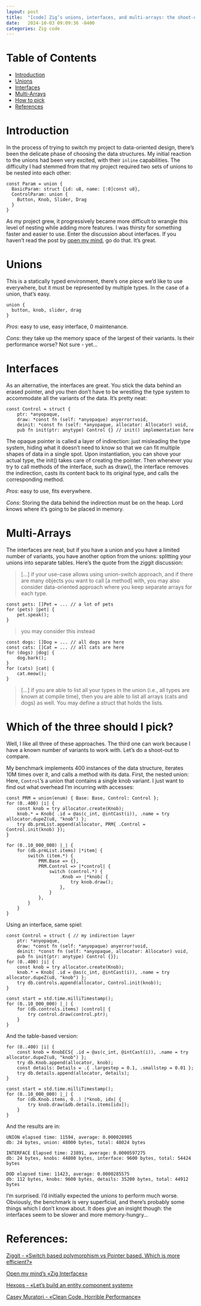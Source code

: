 ```yaml
---
layout: post
title:  "[code] Zig’s unions, interfaces, and multi-arrays: the shoot-out"
date:   2024-10-03 09:09:36 -0400
categories: Zig code
---
```

# Table of Contents
- [Introduction](#introduction)
- [Unions](#unions)
- [Interfaces](#interfaces)
- [Multi-Arrays](#multi-arrays)
- [How to pick](#which-of-the-three-should-i-pick)
- [References](#references)

# Introduction
In the process of trying to switch my project to data-oriented design, there’s been the delicate phase of choosing the data structures.
My initial reaction to the unions had been very excited, with their `inline` capabilities.
The difficulty I had stemmed from that my project required two sets of unions to be nested into each other:
```zig
const Param = union {
  BasicParam: struct {id: u8, name: [:0]const u8},
  ControlParam: union {
    Button, Knob, Slider, Drag
  }
}
```
As my project grew, it progressively became more difficult to wrangle this level of nesting while adding more features.
I was thirsty for something faster and easier to use.
Enter the discussion about interfaces. If you haven’t read the post by [open my mind](https://www.openmymind.net/Zig-Interfaces/), go do that. It’s great.

# Unions
This is a statically typed environment, there’s one piece we’d like to use everywhere, but it must be represented by multiple types. In the case of a union, that’s easy.
```zig
union {
  button, knob, slider, drag
}
```

*Pros*: easy to use, easy interface, 0 maintenance.

*Cons*: they take up the memory space of the largest of their variants. Is their performance worse? Not sure - yet…

# Interfaces
As an alternative, the interfaces are great. You stick the data behind an erased pointer, and you then don’t have to be wrestling the type system to accommodate all the variants of the data. It’s pretty neat:
```zig
const Control = struct {
    ptr: *anyopaque,
    draw: *const fn (self: *anyopaque) anyerror!void,
    deinit: *const fn (self: *anyopaque, allocator: Allocator) void,
    pub fn init(ptr: anytype) Control {} // init() implementation here
```
The opaque pointer is called a layer of indirection: just misleading the type system, hiding what it doesn’t need to know so that we can fit multiple shapes of data in a single spot.
Upon instantiation, you can shove your actual type, the init() takes care of creating the pointer. Then whenever you try to call methods of the interface, such as draw(), the interface removes the indirection, casts its content back to its original type, and calls the corresponding method.

*Pros*: easy to use, fits everywhere.

*Cons*: Storing the data behind the indirection must be on the heap. Lord knows where it’s going to be placed in memory.

# Multi-Arrays

The interfaces are neat, but if you have a union and you have a limited number of variants, you have another option from the unions: splitting your unions into separate tables.
Here’s the quote from the ziggit discussion:

> […] if your use-case allows using union-switch approach, and if there are many objects you want to call [a method] with, you may also consider data-oriented approach where you keep separate arrays for each type.

```zig
const pets: []Pet = ... // a lot of pets
for (pets) |pet| {
    pet.speak();
}
```

> you may consider this instead

```zig
const dogs: []Dog = ... // all dogs are here
const cats: []Cat = ... // all cats are here
for (dogs) |dog| {
    dog.bark();
}
for (cats) |cat| {
    cat.meow();
}
```

> […] if you are able to list all your types in the union (i.e., all types are known at compile time), then you are able to list all arrays (cats and dogs) as well. You may define a struct that holds the lists.

# Which of the three should I pick?
Well, I like all three of these approaches.
The third one can work because I have a known number of variants to work with.
Let’s do a shoot-out to compare.

My benchmark implements 400 instances of the data structure, iterates 10M times over it, and calls a method with its data.
First, the nested union:
Here, `Control`’s a union that contains a single knob variant. I just want to find out what overhead I’m incurring with accesses:
```zig
const PRM = union(enum) { Base: Base, Control: Control };
for (0..400) |i| {
    const knob = try allocator.create(Knob);
    knob.* = Knob{ .id = @as(c_int, @intCast(i)), .name = try allocator.dupeZ(u8, "knob") };
    try db.prmList.append(allocator, PRM{ .Control = Control.init(knob) });
}

for (0..10_000_000) |_| {
    for (db.prmList.items) |*item| {
        switch (item.*) {
            PRM.Base => {},
            PRM.Control => |*control| {
                switch (control.*) {
                    .Knob => |*knob| {
                        try knob.draw();
                    },
                }
            },
        }
    }
}
```
Using an interface, same spiel:
```zig
const Control = struct { // my indirection layer
    ptr: *anyopaque,
    draw: *const fn (self: *anyopaque) anyerror!void,
    deinit: *const fn (self: *anyopaque, allocator: Allocator) void,
    pub fn init(ptr: anytype) Control {}};
for (0..400) |i| {
    const knob = try allocator.create(Knob);
    knob.* = Knob{ .id = @as(c_int, @intCast(i)), .name = try allocator.dupeZ(u8, "knob") };
    try db.controls.append(allocator, Control.init(knob));
}

const start = std.time.milliTimestamp();
for (0..10_000_000) |_| {
    for (db.controls.items) |control| {
        try control.draw(control.ptr);
    }
}
```
And the table-based version:
```zig
for (0..400) |i| {
    const knob = KnobECS{ .id = @as(c_int, @intCast(i)), .name = try allocator.dupeZ(u8, "knob") };
    try db.Knob.append(allocator, knob);
    const details: Details = .{ .largestep = 0.1, .smallstep = 0.01 };
    try db.details.append(allocator, details);
}

const start = std.time.milliTimestamp();
for (0..10_000_000) |_| {
    for (db.Knob.items, 0..) |*knob, idx| {
        try knob.draw(&db.details.items[idx]);
    }
}
```

And the results are in:
```
UNION elapsed time: 11594, average: 0.000028985
db: 24 bytes, union: 48000 bytes, total: 48024 bytes

INTERFACE Elapsed time: 23891, average: 0.0000597275
db: 24 bytes, knobs: 44800 bytes, interface: 9600 bytes, total: 54424 bytes

DOD elapsed time: 11423, average: 0.0000285575
db: 112 bytes, knobs: 9600 bytes, details: 35200 bytes, total: 44912 bytes
```

I’m surprised. I’d initially expected the unions to perform much worse.
Obviously, the benchmark is very superficial, and there’s probably some things which I don’t know about. It does give an insight though: the interfaces seem to be slower and more memory-hungry…

# References:
[Ziggit - «Switch based polymorphism vs Pointer based. Which is more efficient?»](https://ziggit.dev/t/switch-based-polymorphism-vs-pointer-based-which-is-more-efficient/5695)

[Open my mind’s «Zig Interfaces»](https://www.openmymind.net/Zig-Interfaces/)

[Hexops - «Let’s build an entity component system»](https://devlog.hexops.com/2022/lets-build-ecs-part-2-databases/)

[Casey Muratori - «Clean Code, Horrible Performance»](https://www.computerenhance.com/p/clean-code-horrible-performance)
